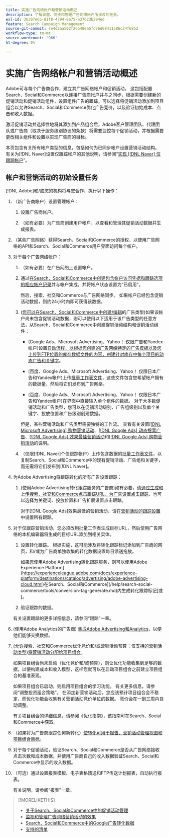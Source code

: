 ```yaml
---
title: 实施广告网络帐户和营销活动概述
description: 了解设置、同步和管理广告网络帐户所涉及的任务。
exl-id: 36307e65-81f8-4794-8a75-a37623b294ed
feature: Search Campaign Management
source-git-commit: 7e4d2aa502f26b480a5fd76d68411586c24f68b2
workflow-type: tm+mt
source-wordcount: '966'
ht-degree: 0%

---
```


# 实施广告网络帐户和营销活动概述

Adobe可与每个广告商合作，建立其广告网络帐户和促销活动。 这包括配置Search、Social和Commerce以连接广告商帐户并与之同步，根据需要创建新的促销活动和促销活动组件，设置组件广告的跟踪，可以选择将促销活动添加到项目组合以允许Search、Social和Commerce优化广告竞价，以及验证初始成本、点击和收入数据。

激活促销活动并选择性地将其添加到产品组合后，Adobe客户管理团队、代理团队或广告商（取决于服务级别协议的条款）将需要监控每个促销活动，并根据需要更改相关组件和设置以实现广告商的目标。

本页包含有关所有帐户类型的信息，包括如何为已同步帐户设置营销活动结构。 有关为[!DNL Naver]设置仅跟踪帐户的其他说明，请参阅“[实现 [!DNL Naver] 仅跟踪帐户](/help/search-social-commerce/campaign-management/naver-tracking-only-account-implement.md)”。

## 帐户和营销活动的初始设置任务

[!DNL Adobe]和/或您的机构将与您合作，执行以下操作：

1. （新广告商帐户）设置管理帐户：

   1. 设置广告商帐户。

   1. （如有必要）为广告商创建用户帐户，以查看和管理其促销活动数据并生成报表。

1. （某些广告网络）获得Search、Social和Commerce的授权，以使用广告网络的API和Search、Social和Commerce用户界面访问每个帐户。

1. 对于每个广告网络帐户：

   1. （如有必要）在广告网络上设置帐户。

   1. 通过[在Search、Social和Commerce中创建包含帐户访问凭据和跟踪选项的相应帐户记录](/help/search-social-commerce/campaign-management/accounts/ad-network-account-manage.md#create-account)并与帐户集成，并将帐户状态设置为“已启用”。

      然后，搜索、社交和Commerce与广告网络同步。 如果帐户已经包含促销活动数据，则约24小时内即可获得该数据。

   1. ([您可以在Search、Social和Commerce中创建/编辑](/help/search-social-commerce/introduction/supported-inventory.md)的广告类型)如果该帐户尚未包含促销活动数据，则可以使用以下适用于该广告类型的任意方法，从Search、Social和Commerce中创建促销活动结构和促销活动组件：

      * (Google Ads、Microsoft Advertising、Yahoo！ 仅限广告和Yandex帐户)设置[自动流程，以根据您创建的广告网络特定的广告模板以及您上传到FTP位置的库存数据文件的内容，创建针对库存中每个项目的动态广告和关键字](/help/search-social-commerce/campaign-management/inventory-feeds/inventory-feeds-about.md)。

      * (百度、Google Ads、Microsoft Advertising、Yahoo！ 仅限日本广告和Yandex帐户)上传[批量工作表文件](/help/search-social-commerce/campaign-management/bulksheets/bulksheet-about.md)，这些文件包含您希望帐户拥有的数据量，然后将它们发布到广告网络。

      * (百度、Google Ads、Microsoft Advertising、Yahoo！ 仅限日本广告和Yandex帐户)在界面中直接输入单个组件的数据。 对于大多数促销活动和广告类型，您可以在促销活动级别、广告组级别以及单个关键字、投放位置和广告级别创建数据。

      但是，某些营销活动和广告类型需要独特的工作流。 查看有关设置[[!DNL Microsoft Advertising] 购物营销活动](/help/search-social-commerce/campaign-management/special-workflows/microsoft-shopping-campaigns.md)、[[!DNL Google Ads] 动态搜索广告](/help/search-social-commerce/campaign-management/special-workflows/google-dynamic-search-ads.md)、[[!DNL Google Ads] 效果最佳营销活动](/help/search-social-commerce/campaign-management/special-workflows/google-performance-max-campaigns.md)和[[!DNL Google Ads] 购物营销活动](/help/search-social-commerce/campaign-management/special-workflows/google-shopping-campaigns.md)的说明。

   1. （仅限[!DNL Naver]个仅跟踪帐户）上传包含数据的[批量工作表文件](/help/search-social-commerce/campaign-management/bulksheets/bulksheet-about.md)，以复制Search、Social和Commerce中的现有促销活动、广告组和关键字，而无需将它们发布到[!DNL Naver]。

1. 为Adobe Advertising将跟踪转化的所有广告设置跟踪：

   1. (使用Adobe Advertising转化跟踪服务的广告商)如有必要，请[通过生成和上传搜索、社交和Commerce点击跟踪URL，为广告设置点击跟踪](/help/search-social-commerce/tracking/click-tracking-ways-to-generate.md)，也可以选择为关键词、投放位置和广告扩展设置点击跟踪。

      对于[!DNL Google Ads]效果最佳的营销活动，请在[营销活动的跟踪设置](/help/search-social-commerce/campaign-management/campaigns/campaign-settings-google.md)中设置所有跟踪。

1. 对于仅跟踪营销活动，您必须改用批量工作表生成目标URL，然后使用广告网络的本机编辑器将生成的目标URL添加到相关实体。

   1. 设置转化跟踪。 根据实施，这可能涉及将转化跟踪标记添加到广告商的网页，和/或为广告商单独收集的转化数据设置每日馈送拖放。

      如果您使用Adobe Advertising转化跟踪服务，则可以使用Adobe Experience Platform](https://experienceleague.adobe.com/docs/experience-platform/destinations/catalog/advertising/adobe-advertising-cloud.html)在Search、Social和Commerce](/help/search-social-commerce/tools/conversion-tag-generate.md)内生成转化跟踪标记[或[。

   1. 验证跟踪的数据。

   有关设置跟踪的更多详细信息，请参阅“跟踪”一章。

1. (使用Adobe Analytics的广告商) [集成Adobe Advertising和Analytics](https://experienceleague.adobe.com/docs/advertising/integrations/analytics/overview.html)，以便他们能够交换数据。

1. (允许搜索、社交和Commerce优化竞价和/或营销活动预算；仅[支持的营销活动类型](/help/search-social-commerce/introduction/supported-inventory.md))[将营销活动分配给项目组合](/help/search-social-commerce/campaign-management/campaign-assign-to-portfolio.md)。

   如果项目组合尚未启动（优化竞价和/或预算），则让优化功能收集到足够的数据，以便构建成本和收入模型，这样您就可以在启动项目组合之前建立项目组合的基准表现。

   如果项目组合已启动，则启用项目组合的学习功能。 有关更多信息，请参阅“调整投资组合策略”。 在添加新营销活动后，您应该预计项目组合会不稳定，而优化功能会收集有关营销活动竞价单位的数据。 竞价会在一到三周内自动调整。

   有关项目组合的详细信息，请参阅《优化指南》，该指南可在Search、Social和Commerce中获取。<!-- verify convention for referencing Optimization Guide here -->

1. （如果将为广告商跟踪任何新转化）[使转化可用于报告、营销活动管理视图和项目组合目标](/help/search-social-commerce/admin/conversion-metrics/conversion-metric-about.md)。

1. 对于每个促销活动，验证Search、Social和Commerce是否从广告网络接收点击次数和成本数据，并使用广告商自己的收入数据验证Search、Social和Commerce中显示的收入数据。

1. （可选）通过设置报表模板、电子表格馈送和FTP传送计划报表，自动执行报表。

   有关说明，请参阅“报表”一章。

>[!MORELIKETHIS]
>
>* [关于Search、Social和Commerce中的促销活动管理](campaign-management-about.md)
>* [监视和管理广告网络营销活动的效果](monitor-performance-campaigns.md)
>* [Search、Social和Commerce中的Google广告转化数据](google-conversion-data.md)
>* [支持的清单](/help/search-social-commerce/introduction/supported-inventory.md)
